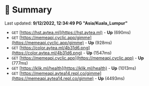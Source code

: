 # 📖 Summary
Last updated: **9/12/2022, 12:34:49 PG "Asia/Kuala_Lumpur"**

- `GET` [https://hst.aytea.ml](https://hst.aytea.ml) - **Up** (690ms)
- `GET` [https://memeapi.cyclic.app/gimme](https://memeapi.cyclic.app/gimme) - **Up** (928ms)
- `GET` [https://color.aytea.ml/4b31d6.png](https://color.aytea.ml/4b31d6.png) - **Up** (1547ms)
- `GET` [https://memeapi.cyclic.app](https://memeapi.cyclic.app) - **Up** (777ms)
- `GET` [https://klik.ml/health](https://klik.ml/health) - **Up** (1013ms)
- `GET` [https://memeapi.aytea14.repl.co/gimme](https://memeapi.aytea14.repl.co/gimme) - **Up** (4493ms)
